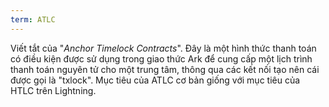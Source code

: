 ```yaml
---
term: ATLC
---
```


Viết tắt của "*Anchor Timelock Contracts*". Đây là một hình thức thanh toán có điều kiện được sử dụng trong giao thức Ark để cung cấp một lịch trình thanh toán nguyên tử cho một trung tâm, thông qua các kết nối tạo nên cái được gọi là "txlock". Mục tiêu của ATLC cơ bản giống với mục tiêu của HTLC trên Lightning.